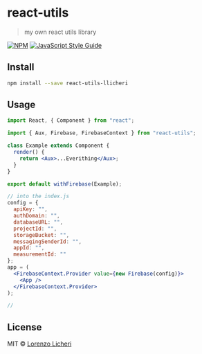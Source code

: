 # react-utils

> my own react utils library

[![NPM](https://img.shields.io/npm/v/react-utils.svg)](https://www.npmjs.com/package/react-utils) [![JavaScript Style Guide](https://img.shields.io/badge/code_style-standard-brightgreen.svg)](https://standardjs.com)

## Install

```bash
npm install --save react-utils-llicheri
```

## Usage

```jsx
import React, { Component } from "react";

import { Aux, Firebase, FirebaseContext } from "react-utils";

class Example extends Component {
  render() {
    return <Aux>...Everithing</Aux>;
  }
}

export default withFirebase(Example);

// into the index.js
config = {
  apiKey: "",
  authDomain: "",
  databaseURL: "",
  projectId: "",
  storageBucket: "",
  messagingSenderId: "",
  appId: "",
  measurementId: ""
};
app = (
  <FirebaseContext.Provider value={new Firebase(config)}>
    <App />
  </FirebaseContext.Provider>
);

//
```

## License

MIT © [Lorenzo Licheri](https://github.com/llicheri)
